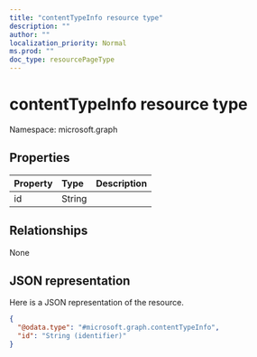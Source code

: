 ```yaml
---
title: "contentTypeInfo resource type"
description: ""
author: ""
localization_priority: Normal
ms.prod: ""
doc_type: resourcePageType
---
```


# contentTypeInfo resource type


Namespace: microsoft.graph



## Properties
|Property|Type|Description|
|:---|:---|:---|
|id|String||

## Relationships
None

## JSON representation
Here is a JSON representation of the resource.
<!-- {
  "blockType": "resource",
  "@odata.type": "microsoft.graph.contentTypeInfo"
}
-->
``` json
{
  "@odata.type": "#microsoft.graph.contentTypeInfo",
  "id": "String (identifier)"
}
```


